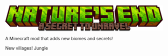 <p align="center"><img src="https://github.com/NewJumper/NaturesEnd/blob/master/src/main/resources/banner.png" alt="Logo" width="1024"></p>

A Minecraft mod that adds new biomes and secrets!

New villages!
Jungle
